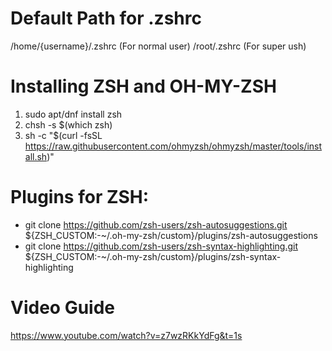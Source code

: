 # Default Path for .zshrc

/home/{username}/.zshrc (For normal user)
/root/.zshrc (For super ush)

# Installing ZSH and OH-MY-ZSH

1. sudo apt/dnf install zsh
2. chsh -s $(which zsh)
3. sh -c "$(curl -fsSL https://raw.githubusercontent.com/ohmyzsh/ohmyzsh/master/tools/install.sh)"

# Plugins for ZSH:

- git clone https://github.com/zsh-users/zsh-autosuggestions.git ${ZSH_CUSTOM:-~/.oh-my-zsh/custom}/plugins/zsh-autosuggestions
- git clone https://github.com/zsh-users/zsh-syntax-highlighting.git ${ZSH_CUSTOM:-~/.oh-my-zsh/custom}/plugins/zsh-syntax-highlighting

# Video Guide

https://www.youtube.com/watch?v=z7wzRKkYdFg&t=1s
